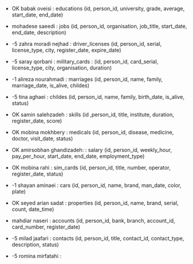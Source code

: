 - OK babak oveisi : educations (id, person_id, university, grade, average, start_date, end_date)    

- mohadese saeedi : jobs (id, person_id, organisation, job_title, start_date, end_date, description)

- -5 zahra moradi nejhad : driver_licenses (id, person_id, serial, license_type, city, register_date, expire_date)

- -5 saray qorbani : military_cards : (id, person_id, card_serial, license_type, city, organisation, duration)

- -1 alireza nourahmadi : marriages (id, person_id, name, family, marriage_date, is_alive, childes)

- -5 tina aghaei : childes (id, person_id, name, family, birth_date, is_alive, status)

- OK samin salehzadeh : skills (id ,person_id, title, institute, duration, register_date, score)

- OK mobina mokhbery : medicals (id, person_id, disease, medicine, doctor, visit_date, status)

- OK amirsobhan ghandizadeh:  : salary (id, person_id, weekly_hour, pay_per_hour, start_date, end_date, employment_type)

- OK mobina rahi : sim_cards (id, person_id, title, number, operator, register_date, status)

- -1 shayan aminaei : cars (id, person_id, name, brand, man_date, color, plate)

- OK seyed arian sadat : properties (id, person_id, name, brand, serial, count, date_time)

- mahdiar naseri : accounts (id, person_id, bank, branch, account_id, card_number, register_date)

- -5 milad jaafari : contacts (id, person_id, title, contact_id, contact_type, description, status)

- -5 romina mirfatahi : 